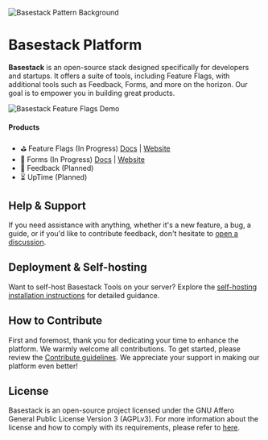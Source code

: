 ![Basestack Pattern Background](https://i.imgur.com/Cund9sW.jpg)

# Basestack Platform

**Basestack** is an open-source stack designed specifically for developers and startups. It offers a suite of tools,
including Feature Flags, with additional tools such as Feedback, Forms, and more on the horizon. Our goal is to empower
you in building great products.

![Basestack Feature Flags Demo](https://i.imgur.com/Oq3YxXR.gif)

#### Products

- ⛳ Feature Flags (In Progress) [Docs](https://docs.basestack.co/content/feature-flags) | [Website](https://basestack.co/product/feature-flags)
- 📄 Forms (In Progress) [Docs](https://docs.basestack.co/content/forms) | [Website](https://basestack.co/product/forms)
- 💬 Feedback (Planned)
- ⏳ UpTime (Planned)

## Help & Support

If you need assistance with anything, whether it's a new feature, a bug, a guide, or if you'd like to contribute
feedback, don't hesitate to [open a discussion](https://github.com/basestack-co/basestack/discussions).

## Deployment & Self-hosting

Want to self-host Basestack Tools on your server? Explore
the [self-hosting installation instructions](https://docs.basestack.co/content/self-hosting) for detailed guidance.

## How to Contribute

First and foremost, thank you for dedicating your time to enhance the platform. We warmly welcome all contributions. To
get started, please review the [Contribute guidelines](https://docs.basestack.co/content/self-hosting/contributing). We appreciate your
support in making our platform even better!

## License

Basestack is an open-source project licensed under the GNU Affero General Public License Version 3 (AGPLv3). For more
information about the license and how to comply with its requirements, please refer
to [here](https://docs.basestack.co/content/self-hosting/license).
